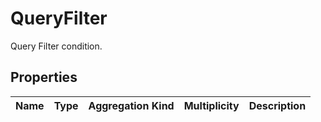 # QueryFilter
Query Filter condition.
## Properties
|Name|Type|Aggregation Kind|Multiplicity|Description|
|--|--|--|--|--|
